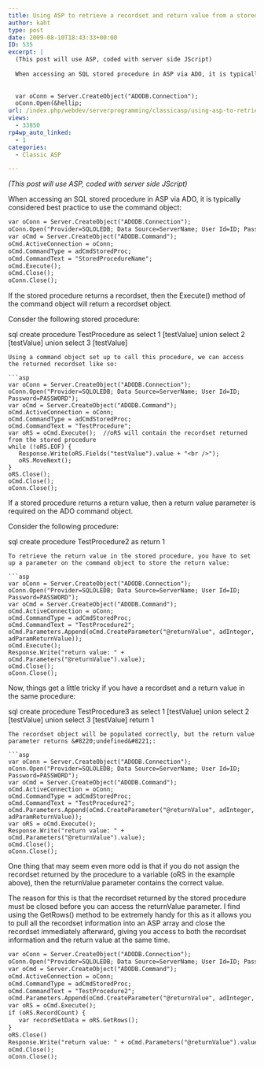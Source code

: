 ```yaml
---
title: Using ASP to retrieve a recordset and return value from a stored procedure at the same time
author: kaht
type: post
date: 2009-08-10T18:43:33+00:00
ID: 535
excerpt: |
  (This post will use ASP, coded with server side JScript)
  
  When accessing an SQL stored procedure in ASP via ADO, it is typically considered best practice to use the command object:
  
  
  var oConn = Server.CreateObject("ADODB.Connection");
  oConn.Open(&hellip;
url: /index.php/webdev/serverprogramming/classicasp/using-asp-to-retrieve-a-recordset-and-re/
views:
  - 33850
rp4wp_auto_linked:
  - 1
categories:
  - Classic ASP

---
```

_(This post will use ASP, coded with server side JScript)_

When accessing an SQL stored procedure in ASP via ADO, it is typically considered best practice to use the command object:

```asp
var oConn = Server.CreateObject("ADODB.Connection");
oConn.Open("Provider=SQLOLEDB; Data Source=ServerName; User Id=ID; Password=PASSWORD");
var oCmd = Server.CreateObject("ADODB.Command");
oCmd.ActiveConnection = oConn;
oCmd.CommandType = adCmdStoredProc;
oCmd.CommandText = "StoredProcedureName";
oCmd.Execute();
oCmd.Close();
oConn.Close();
```
If the stored procedure returns a recordset, then the Execute() method of the command object will return a recordset object.

Consder the following stored procedure:

sql
create procedure TestProcedure as
select 1 [testValue] union
select 2 [testValue] union
select 3 [testValue] 
```
Using a command object set up to call this procedure, we can access the returned recordset like so:

```asp
var oConn = Server.CreateObject("ADODB.Connection");
oConn.Open("Provider=SQLOLEDB; Data Source=ServerName; User Id=ID; Password=PASSWORD");
var oCmd = Server.CreateObject("ADODB.Command");
oCmd.ActiveConnection = oConn;
oCmd.CommandType = adCmdStoredProc;
oCmd.CommandText = "TestProcedure";
var oRS = oCmd.Execute();  //oRS will contain the recordset returned from the stored procedure
while (!oRS.EOF) {
   Response.Write(oRS.Fields("testValue").value + "<br />");
   oRS.MoveNext();
}
oRS.Close();
oCmd.Close();
oConn.Close();
```
If a stored procedure returns a return value, then a return value parameter is required on the ADO command object.

Consider the following procedure:

sql
create procedure TestProcedure2 as
return 1
```
To retrieve the return value in the stored procedure, you have to set up a parameter on the command object to store the return value:

```asp
var oConn = Server.CreateObject("ADODB.Connection");
oConn.Open("Provider=SQLOLEDB; Data Source=ServerName; User Id=ID; Password=PASSWORD");
var oCmd = Server.CreateObject("ADODB.Command");
oCmd.ActiveConnection = oConn;
oCmd.CommandType = adCmdStoredProc;
oCmd.CommandText = "TestProcedure2";
oCmd.Parameters.Append(oCmd.CreateParameter("@returnValue", adInteger, adParamReturnValue));
oCmd.Execute();
Response.Write("return value: " + oCmd.Parameters("@returnValue").value);
oCmd.Close();
oConn.Close();
```
Now, things get a little tricky if you have a recordset and a return value in the same procedure:

sql
create procedure TestProcedure3 as
select 1 [testValue] union
select 2 [testValue] union
select 3 [testValue] 
return 1
```
The recordset object will be populated correctly, but the return value parameter returns &#8220;undefined&#8221;:

```asp
var oConn = Server.CreateObject("ADODB.Connection");
oConn.Open("Provider=SQLOLEDB; Data Source=ServerName; User Id=ID; Password=PASSWORD");
var oCmd = Server.CreateObject("ADODB.Command");
oCmd.ActiveConnection = oConn;
oCmd.CommandType = adCmdStoredProc;
oCmd.CommandText = "TestProcedure2";
oCmd.Parameters.Append(oCmd.CreateParameter("@returnValue", adInteger, adParamReturnValue));
var oRS = oCmd.Execute();
Response.Write("return value: " + oCmd.Parameters("@returnValue").value);
oCmd.Close();
oConn.Close();
```
One thing that may seem even more odd is that if you do not assign the recordset returned by the procedure to a variable (oRS in the example above), then the returnValue parameter contains the correct value.

The reason for this is that the recordset returned by the stored procedure must be closed before you can access the returnValue parameter. I find using the GetRows() method to be extremely handy for this as it allows you to pull all the recordset information into an ASP array and close the recordset immediately afterward, giving you access to both the recordset information and the return value at the same time.

```asp
var oConn = Server.CreateObject("ADODB.Connection");
oConn.Open("Provider=SQLOLEDB; Data Source=ServerName; User Id=ID; Password=PASSWORD");
var oCmd = Server.CreateObject("ADODB.Command");
oCmd.ActiveConnection = oConn;
oCmd.CommandType = adCmdStoredProc;
oCmd.CommandText = "TestProcedure2";
oCmd.Parameters.Append(oCmd.CreateParameter("@returnValue", adInteger, adParamReturnValue));
var oRS = oCmd.Execute();
if (oRS.RecordCount) {
   var recordSetData = oRS.GetRows();
}
oRS.Close()
Response.Write("return value: " + oCmd.Parameters("@returnValue").value);
oCmd.Close();
oConn.Close();
```